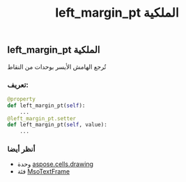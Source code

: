 ﻿---
title: left_margin_pt الملكية
second_title: Aspose.Cells for Python via .NET API المراجع
description:
type: docs
weight: 60
url: /ar/python-net/aspose.cells.drawing/msotextframe/left_margin_pt/
is_root: false
---
##  left_margin_pt الملكية

تُرجع الهامش الأيسر بوحدات من النقاط
###  تعريف:
```python
@property
def left_margin_pt(self):
    ...
@left_margin_pt.setter
def left_margin_pt(self, value):
    ...
```

###  أنظر أيضا
* وحدة [aspose.cells.drawing](../../)
* فئة [MsoTextFrame](/cells/ar/python-net/aspose.cells.drawing/msotextframe)
